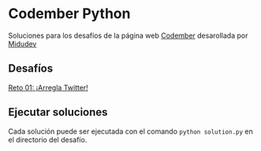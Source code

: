 # Codember Python
Soluciones para los desafíos de la página web [Codember](https://codember.dev) desarollada por [Midudev](https://twitch.tv/midudev)

## Desafíos
[Reto 01: ¡Arregla Twitter!](challenge-01)

## Ejecutar soluciones
Cada solución puede ser ejecutada con el comando `python solution.py` en el directorio del desafío.